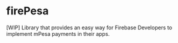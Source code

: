 # firePesa

[WIP] Library that provides an easy way for Firebase Developers to implement mPesa payments in their apps.

